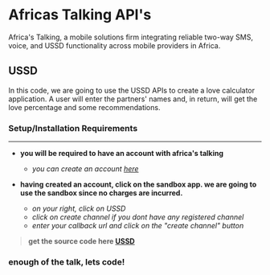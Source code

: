  # Africas Talking API's

Africa's Talking, a mobile solutions firm integrating reliable two-way SMS, voice, and USSD functionality across mobile providers in Africa.

## USSD
In this code, we are going to use the USSD APIs to create a love calculator application. A user will enter the partners' names and, in return, will get the love percentage and some recommendations.

### Setup/Installation Requirements
***

  - __you will be required to have an account with africa's      talking__
      * _you can create an account [here](https://account.africastalking.com/auth/register/)_

  - __having created an account, click on the sandbox app. we are going to use the sandbox since no charges are incurred.__
     * _on your right, click on USSD_
     * _click on create channel if you dont have any registered channel_
     * _enter your callback url and click on the "create channel" button_

>**get the source code here [USSD](https://github.com/KariukiAntony/Africas-Talking-APIs/tree/main/ussd "love calculator")**

 ### enough of the talk, lets code!